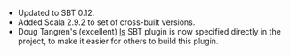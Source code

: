 * Updated to SBT 0.12.
* Added Scala 2.9.2 to set of cross-built versions.
* Doug Tangren's (excellent) [ls](http://ls.implicit.ly/) SBT plugin is now
  specified directly in the project, to make it easier for others to build
  this plugin.
